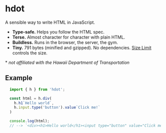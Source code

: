 # hdot

A sensible way to write HTML in JavaScript.
* **Type-safe.** Helps you follow the HTML spec.
* **Terse.** Almost character for character with plain HTML.
* **Buildless.** Runs in the browser, the server, the gym.
* **Tiny.** 791 bytes (minified and gzipped). No dependencies.
  [Size Limit](https://github.com/ai/size-limit) controls the size.

\* *not affiliated with the Hawaii Department of Transportation*

## Example

```js
  import { h } from 'hdot';

  const html = h.div(
    h.h1`Hello world`,
    h.input.type('button').value`Click me!`
  )

  console.log(html);
  // --> `<div><h1>Hello world</h1><input type="button" value="Click me!"></div>`
```
